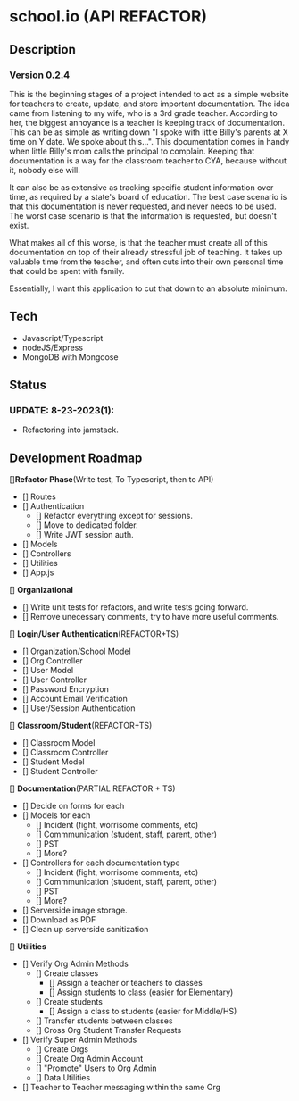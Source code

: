 # school.io (API REFACTOR)

## Description
### Version 0.2.4
This is the beginning stages of a project intended to act as a simple website for teachers to create, update, and store important documentation.
The idea came from listening to my wife, who is a 3rd grade teacher.  According to her, the biggest annoyance is a teacher is keeping track of
documentation.  This can be as simple as writing down "I spoke with little Billy's parents at X time on Y date.  We spoke about this...".  This
documentation comes in handy when little Billy's mom calls the principal to complain.  Keeping that documentation is a way for the classroom teacher
to CYA, because without it, nobody else will.

It can also be as extensive as tracking specific student information over time, as required by a state's board of education.  The best case scenario
is that this documentation is never requested, and never needs to be used.  The worst case scenario is that the information is requested, but doesn't exist.

What makes all of this worse, is that the teacher must create all of this documentation on top of their already stressful job of teaching.
It takes up valuable time from the teacher, and often cuts into their own personal time that could be spent with family.

Essentially, I want this application to cut that down to an absolute minimum.

## Tech
- Javascript/Typescript
- nodeJS/Express
- MongoDB with Mongoose


## Status

### **UPDATE: 8-23-2023(1):**
- Refactoring into jamstack.


## Development Roadmap

[]**Refactor Phase**(Write test, To Typescript, then to API)
- [] Routes
- [] Authentication
    - [] Refactor everything except for sessions.
    - [] Move to dedicated folder.
    - [] Write JWT session auth.
- [] Models
- [] Controllers
- [] Utilities
- [] App.js


[] **Organizational**
- [] Write unit tests for refactors, and write tests going forward.
- [] Remove unecessary comments, try to have more useful comments.

[] **Login/User Authentication**(REFACTOR+TS)
- [] Organization/School Model
- [] Org Controller
- [] User Model
- [] User Controller
- [] Password Encryption
- [] Account Email Verification
- [] User/Session Authentication

[] **Classroom/Student**(REFACTOR+TS)
- [] Classroom Model
- [] Classroom Controller
- [] Student Model
- [] Student Controller

[] **Documentation**(PARTIAL REFACTOR + TS)
- [] Decide on forms for each
- [] Models for each
    - [] Incident (fight, worrisome comments, etc)
    - [] Commmunication (student, staff, parent, other)
    - [] PST
    - [] More?
- [] Controllers for each documentation type
    - [] Incident (fight, worrisome comments, etc)
    - [] Commmunication (student, staff, parent, other)
    - [] PST
    - [] More?
- [] Serverside image storage.
- [] Download as PDF
- [] Clean up serverside sanitization

[] **Utilities**
- [] Verify Org Admin Methods
    - [] Create classes
        - [] Assign a teacher or teachers to classes
        - [] Assign students to class (easier for Elementary)
    - [] Create students
        - [] Assign a class to students (easier for Middle/HS)
    - [] Transfer students between classes
    - [] Cross Org Student Transfer Requests
- [] Verify Super Admin Methods
    - [] Create Orgs
    - [] Create Org Admin Account
    - [] "Promote" Users to Org Admin
    - [] Data Utilities
- [] Teacher to Teacher messaging within the same Org
